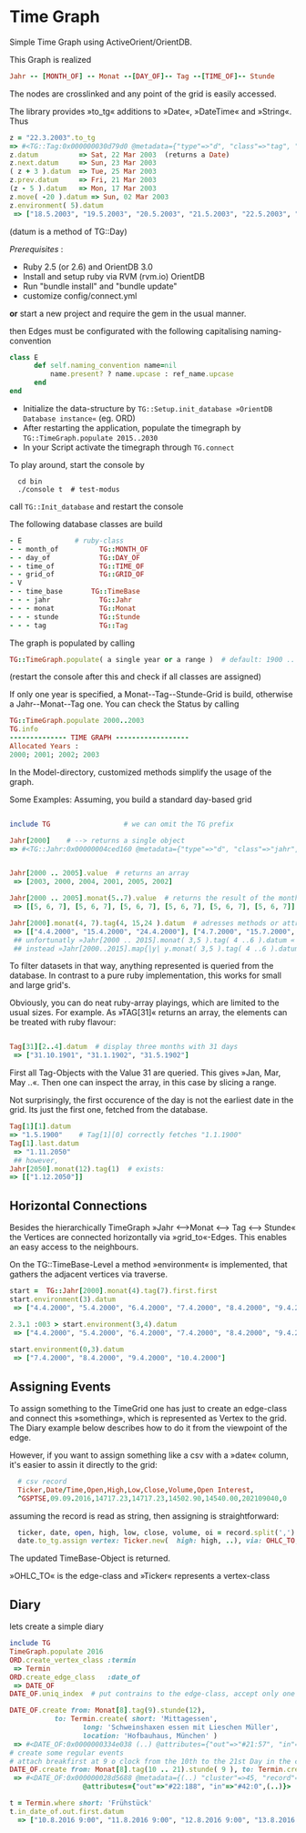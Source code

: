 # Time Graph 

Simple Time Graph using ActiveOrient/OrientDB. 

This Graph is realized

```ruby
Jahr -- [MONTH_OF] -- Monat --[DAY_OF]-- Tag --[TIME_OF]-- Stunde
```
The nodes are crosslinked and any point of the grid is easily accessed.

The library provides »to_tg« additions to »Date«, »DateTime« and »String«. 
Thus

```ruby
z = "22.3.2003".to_tg
=> #<TG::Tag:0x000000030d79d0 @metadata={"type"=>"d", "class"=>"tag", "version"=>4, "fieldTypes"=>"in_grid_of=g,out_grid_of=g,in_day_of=g", "cluster"=>25, "record"=>294}, @d=nil, @attributes={"value"=>22, "in_grid_of" =>["#49:304"], "out_grid_of"=>["#50:304"], "in_day_of"=>["#41:294"], "created_at"=>Mon, 12 Sep 2016 09:56:41 +0200}> 
z.datum          => Sat, 22 Mar 2003  (returns a Date)
z.next.datum     => Sun, 23 Mar 2003
( z + 3 ).datum  => Tue, 25 Mar 2003 
z.prev.datum     => Fri, 21 Mar 2003
(z - 5 ).datum   => Mon, 17 Mar 2003 
z.move( -20 ).datum => Sun, 02 Mar 2003 
z.environment( 5).datum
 => ["18.5.2003", "19.5.2003", "20.5.2003", "21.5.2003", "22.5.2003", "23.5.2003", "24.5.2003", "25.5.2003", "26.5.2003", "27.5.2003", "28.5.2003"] 


```
(datum is a method of TG::Day)

*Prerequisites* : 
* Ruby 2.5 (or 2.6) and OrientDB 3.0
* Install and setup ruby via RVM (rvm.io) OrientDB 
* Run "bundle install" and "bundle update"
* customize config/connect.yml

**or** start a new project and require the gem in the usual manner.

then Edges must be configurated with the following capitalising naming-convention
```ruby
class E
      def self.naming_convention name=nil
          name.present? ? name.upcase : ref_name.upcase
      end
end
```
* Initialize the data-structure by `TG::Setup.init_database »OrientDB Database instance«`  (eg. ORD)
* After restarting the application, populate the timegraph by `TG::TimeGraph.populate 2015..2030`
* In your Script activate the timegraph through `TG.connect`

To play around, start the console by
```
  cd bin
  ./console t  # test-modus
```
call   `TG::Init_database`  and restart the console

The following database classes are build
```ruby
- E				# ruby-class
- - month_of	      TG::MONTH_OF
- - day_of		      TG::DAY_OF
- - time_of		      TG::TIME_OF
- - grid_of		      TG::GRID_OF
- V
- - time_base	    TG::TimeBase
- - - jahr		      TG::Jahr
- - - monat		      TG::Monat
- - - stunde	      TG::Stunde
- - - tag		      TG::Tag
```

The graph is populated by calling 

```ruby
TG::TimeGraph.populate( a single year or a range )  # default: 1900 .. 2050
```
(restart the console after this and check if all classes are assigned)

If only one year is specified, a Monat--Tag--Stunde-Grid is build, otherwise a Jahr--Monat--Tag one.
You can check the Status by calling 


```ruby
TG::TimeGraph.populate 2000..2003
TG.info
-------------- TIME GRAPH ------------------
Allocated Years : 
2000; 2001; 2002; 2003 

```
In the Model-directory, customized methods simplify the usage of the graph.

Some Examples:
Assuming, you build a standard day-based grid

```ruby

include TG					# we can omit the TG prefix

Jahr[2000]    # --> returns a single object
=> #<TG::Jahr:0x00000004ced160 @metadata={"type"=>"d", "class"=>"jahr", "version"=>13, "fieldTypes"=>"out_month_of=g", "cluster"=>34, "record"=>101}, @d=nil, @attributes={"value"=>2000, "out_month_of"=>["#53:1209", "#54:1209", "#55:1209", "#56:1209", "#53:1210", "#54:1210", "#55:1210", "#56:1210", "#53:1211", "#54:1211", "#55:1211", "#56:1211"], "created_at"=>Fri, 09 Sep 2016 10:14:30 +0200}>


Jahr[2000 .. 2005].value  # returns an array
 => [2003, 2000, 2004, 2001, 2005, 2002] 

Jahr[2000 .. 2005].monat(5..7).value  # returns the result of the month-attribute (or method)
 => [[5, 6, 7], [5, 6, 7], [5, 6, 7], [5, 6, 7], [5, 6, 7], [5, 6, 7]] 

Jahr[2000].monat(4, 7).tag(4, 15,24 ).datum  # adresses methods or attributes of the specified day's
 => [["4.4.2000", "15.4.2000", "24.4.2000"], ["4.7.2000", "15.7.2000", "24.7.2000"]] 
 ## unfortunatly »Jahr[2000 .. 2015].monat( 3,5 ).tag( 4 ..6 ).datum « does not fits now
 ## instead »Jahr[2000..2015].map{|y| y.monat( 3,5 ).tag( 4 ..6 ).datum } « does the job.
```

To filter datasets in that way, anything represented is queried from the database. In contrast to
a pure ruby implementation, this works for small and large grid's.

Obviously, you can do neat ruby-array playings, which are limited to the usual sizes.
For example. As »TAG[31]« returns an array, the elements can be treated with ruby flavour:

```ruby

Tag[31][2..4].datum  # display three months with 31 days 
 => ["31.10.1901", "31.1.1902", "31.5.1902"]

```
First all Tag-Objects with the Value 31 are queried. This gives »Jan, Mar, May ..«. Then one can inspect the array, in this case by slicing a range.

Not surprisingly, the first occurence of the day is not the earliest date in the grid. Its just the first one,
fetched from the database.

``` ruby
Tag[1][1].datum
=> "1.5.1900"    # Tag[1][0] correctly fetches "1.1.1900"
Tag[1].last.datum
 => "1.11.2050"
 ## however, 
Jahr[2050].monat(12).tag(1)  # exists:
=> [["1.12.2050"]]
```

## Horizontal Connections

Besides the hierarchically TimeGraph »Jahr <-->Monat <--> Tag <--> Stunde«  the Vertices are connected
horizontally via »grid_to«-Edges. This enables an easy access to the neighbours.

On the TG::TimeBase-Level a method »environment« is implemented, that gathers the adjacent vertices 
via traverse.

``` ruby
start =  TG::Jahr[2000].monat(4).tag(7).first.first
start.environment(3).datum
 => ["4.4.2000", "5.4.2000", "6.4.2000", "7.4.2000", "8.4.2000", "9.4.2000", "10.4.2000"] 

2.3.1 :003 > start.environment(3,4).datum
 => ["4.4.2000", "5.4.2000", "6.4.2000", "7.4.2000", "8.4.2000", "9.4.2000", "10.4.2000", "11.4.2000"] 
 
start.environment(0,3).datum
 => ["7.4.2000", "8.4.2000", "9.4.2000", "10.4.2000"] 
```

## Assigning Events

To assign something to the TimeGrid one has just to create an edge-class and connect this »something», 
which is represented as Vertex to the grid. The Diary example below describes how to do it from
the viewpoint of the edge.

However, if you want to assign something like a csv with a »date« column, it's easier to assin it directly 
to the grid:

``` ruby
  # csv record 
  Ticker,Date/Time,Open,High,Low,Close,Volume,Open Interest,
  ^GSPTSE,09.09.2016,14717.23,14717.23,14502.90,14540.00,202109040,0
```
assuming the record is read as string, then assigning is straightforward:
``` ruby
  ticker, date, open, high, low, close, volume, oi = record.split(',')
  date.to_tg.assign vertex: Ticker.new(  high: high, ..), via: OHLC_TO, attributes:{ symbol: ticker }
``` 
The updated TimeBase-Object is returned. 

»OHLC_TO« is the edge-class and »Ticker« represents a vertex-class
## Diary

lets create a simple diary

```ruby
include TG
TimeGraph.populate 2016
ORD.create_vertex_class :termin
 => Termin
ORD.create_edge_class   :date_of
 => DATE_OF
DATE_OF.uniq_index	# put contrains to the edge-class, accept only one entry per item 

DATE_OF.create from: Monat[8].tag(9).stunde(12), 
	       to: Termin.create( short: 'Mittagessen', 
				  long: 'Schweinshaxen essen mit Lieschen Müller', 
				  location: 'Hofbauhaus, München' )
 => #<DATE_OF:0x0000000334e038 (..) @attributes={"out"=>"#21:57", "in"=>"#41:0", (..)}> 
# create some regular events
# attach breakfirst at 9 o clock from the 10th to the 21st Day in the current month
DATE_OF.create from: Monat[8].tag(10 .. 21).stunde( 9 ), to: Termin.create( :short => 'Frühstück' )
 => #<DATE_OF:0x000000028d5688 @metadata={(..) "cluster"=>45, "record"=>8}, 
			      @attributes={"out"=>"#22:188", "in"=>"#42:0",(..)}>

t = Termin.where short: 'Frühstück'
t.in_date_of.out.first.datum
  => ["10.8.2016 9:00", "11.8.2016 9:00", "12.8.2016 9:00", "13.8.2016 9:00", "14.8.2016 9:00", "15.8.2016 9:00", "16.8.2016 9:00", "17.8.2016 9:00", "18.8.2016 9:00", "19.8.2016 9:00", "20.8.2016 9:00", "21.8.2016 9:00"]



```

